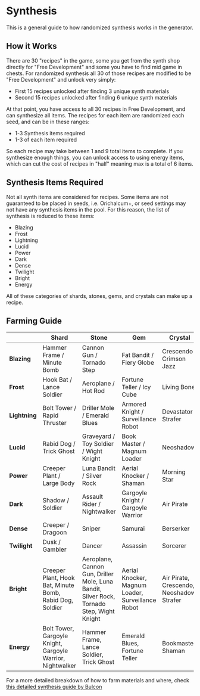 # Synthesis

This is a general guide to how randomized synthesis works in the generator. 

## How it Works

There are 30 "recipes" in the game, some you get from the synth shop directly for "Free Development" and some you have to find mid game in chests. For randomized synthesis all 30 of those recipes are modified to be "Free Development" and unlock very simply:
- First 15 recipes unlocked after finding 3 unique synth materials
- Second 15 recipes unlocked after finding 6 unique synth materials

At that point, you have access to all 30 recipes in Free Development, and can synthesize all items. The recipes for each item are randomized each seed, and can be in these ranges:
- 1-3 Synthesis items required
- 1-3 of each item required

So each recipe may take between 1 and 9 total items to complete. If you synthesize enough things, you can unlock access to using energy items, which can cut the cost of recipes in "half" meaning max is a total of 6 items. 

## Synthesis Items Required

Not all synth items are considered for recipes. Some items are not guaranteed to be placed in seeds, i.e. Orichalcum+, or seed settings may not have any synthesis items in the pool. For this reason, the list of synthesis is reduced to these items:
- Blazing 
- Frost
- Lightning
- Lucid
- Power
- Dark
- Dense
- Twilight
- Bright
- Energy

All of these categories of shards, stones, gems, and crystals can make up a recipe. 

## Farming Guide

|               | **Shard**                                                  | **Stone**                                                                                 | **Gem**                                           | **Crystal**                               |
|---------------|------------------------------------------------------------|-------------------------------------------------------------------------------------------|---------------------------------------------------|-------------------------------------------|
| **Blazing**   | Hammer Frame / Minute Bomb                                 | Cannon Gun / Tornado Step                                                                 | Fat Bandit / Fiery Globe                          | Crescendo / Crimson Jazz                  |
| **Frost**     | Hook Bat / Lance Soldier                                   | Aeroplane / Hot Rod                                                                       | Fortune Teller / Icy Cube                         | Living Bone                               |
| **Lightning** | Bolt Tower / Rapid Thruster                                | Driller Mole / Emerald Blues                                                              | Armored Knight / Surveillance Robot               | Devastator / Strafer                      |
| **Lucid**     | Rabid Dog / Trick Ghost                                    | Graveyard / Toy Soldier / Wight Knight                                                    | Book Master / Magnum Loader                       | Neoshadow                                 |
| **Power**     | Creeper Plant / Large Body                                 | Luna Bandit / Silver Rock                                                                 | Aerial Knocker / Shaman                           | Morning Star                              |
| **Dark**      | Shadow / Soldier                                           | Assault Rider / Nightwalker                                                               | Gargoyle Knight / Gargoyle Warrior                | Air Pirate                                |
| **Dense**     | Creeper / Dragoon                                          | Sniper                                                                                    | Samurai                                           | Berserker                                 |
| **Twilight**  | Dusk / Gambler                                             | Dancer                                                                                    | Assassin                                          | Sorcerer                                  |
| **Bright**    | Creeper Plant, Hook Bat, Minute Bomb, Rabid Dog, Soldier   | Aeroplane, Cannon Gun, Driller Mole, Luna Bandit, Silver Rock, Tornado Step, Wight Knight | Aerial Knocker, Magnum Loader, Surveillance Robot | Air Pirate, Crescendo, Neoshadow, Strafer |
| **Energy**    | Bolt Tower, Gargoyle Knight, Gargoyle Warrior, Nightwalker | Hammer Frame, Lance Soldier, Trick Ghost                                                  | Emerald Blues, Fortune Teller                     | Bookmaster, Shaman                        |

For a more detailed breakdown of how to farm materials and where, check [this detailed synthesis guide by Bulcon](https://docs.google.com/spreadsheets/d/1_P3UQELqnInDmaqMNOqkjlfjQKMWVZg_HfGbmT8EYP4/edit?usp=sharing)